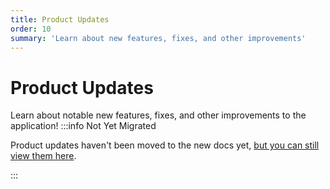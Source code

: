 ```yaml
---
title: Product Updates
order: 10
summary: 'Learn about new features, fixes, and other improvements'
---
```


# Product Updates

Learn about notable new features, fixes, and other improvements to the application!
:::info Not Yet Migrated

Product updates haven't been moved to the new docs yet, [but you can still view them here](https://www.qualified.io/kb/changes). 

:::

<!-- TODO: Figure out how to import and recreate the product releases section -->
